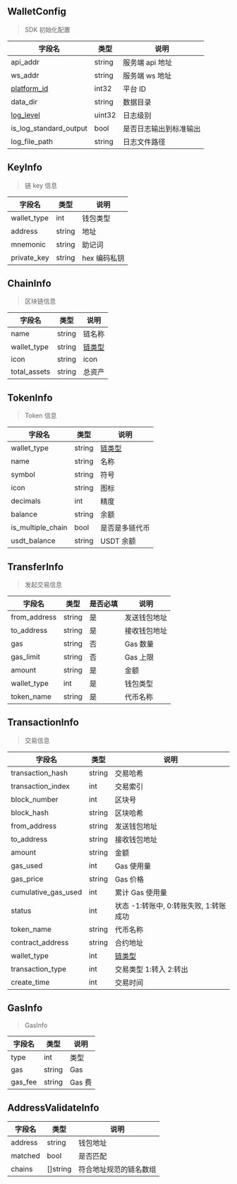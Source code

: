 ## WalletConfig

> SDK 初始化配置

| 字段名                                    | 类型   | 说明                   |
| ----------------------------------------- | ------ | ---------------------- |
| api_addr                                  | string | 服务端 api 地址        |
| ws_addr                                   | string | 服务端 ws 地址         |
| [platform_id](/common/enum.md#platformid) | int32  | 平台 ID                |
| data_dir                                  | string | 数据目录               |
| [log_level](/common/enum.md#loglevel)    | uint32 | 日志级别               |
| is_log_standard_output                    | bool   | 是否日志输出到标准输出 |
| log_file_path                             | string | 日志文件路径           |

## KeyInfo

> 链 key 信息

| 字段名      | 类型   | 说明         |
| ----------- | ------ | ------------ |
| wallet_type | int    | 钱包类型     |
| address     | string | 地址         |
| mnemonic    | string | 助记词       |
| private_key | string | hex 编码私钥 |

## ChainInfo

> 区块链信息

| 字段名       | 类型   | 说明                                |
| ------------ | ------ | ----------------------------------- |
| name         | string | 链名称                              |
| wallet_type  | string | [链类型](/common/enum.md#chaintype) |
| icon         | string | icon                                |
| total_assets | string | 总资产                              |

## TokenInfo

> Token 信息

| 字段名            | 类型   | 说明                                |
| ----------------- | ------ | ----------------------------------- |
| wallet_type       | string | [链类型](/common/enum.md#chaintype) |
| name              | string | 名称                                |
| symbol            | string | 符号                                |
| icon              | string | 图标                                |
| decimals          | int    | 精度                                |
| balance           | string | 余额                                |
| is_multiple_chain | bool   | 是否是多链代币                      |
| usdt_balance      | string | USDT 余额                           |

## TransferInfo

> 发起交易信息

| 字段名       | 类型   | 是否必填 | 说明         |
| ------------ | ------ | -------- | ------------ |
| from_address | string | 是       | 发送钱包地址 |
| to_address   | string | 是       | 接收钱包地址 |
| gas          | string | 否       | Gas 数量     |
| gas_limit    | string | 否       | Gas 上限     |
| amount       | string | 是       | 金额         |
| wallet_type  | int    | 是       | 钱包类型     |
| token_name   | string | 是       | 代币名称     |

## TransactionInfo

> 交易信息

| 字段名              | 类型   | 说明                                   |
| ------------------- | ------ | -------------------------------------- |
| transaction_hash    | string | 交易哈希                               |
| transaction_index   | int    | 交易索引                               |
| block_number        | int    | 区块号                                 |
| block_hash          | string | 区块哈希                               |
| from_address        | string | 发送钱包地址                           |
| to_address          | string | 接收钱包地址                           |
| amount              | string | 金额                                   |
| gas_used            | int    | Gas 使用量                             |
| gas_price           | string | Gas 价格                               |
| cumulative_gas_used | int    | 累计 Gas 使用量                        |
| status              | int    | 状态 -1:转账中, 0:转账失败, 1:转账成功 |
| token_name          | string | 代币名称                               |
| contract_address    | string | 合约地址                               |
| wallet_type         | int    | [链类型](/common/enum.md#chiantype)    |
| transaction_type    | int    | 交易类型 1:转入 2:转出                 |
| create_time         | int    | 交易时间                               |

## GasInfo

> GasInfo

| 字段名  | 类型   | 说明   |
| ------- | ------ | ------ |
| type    | int    | 类型   |
| gas     | string | Gas    |
| gas_fee | string | Gas 费 |

## AddressValidateInfo

| 字段名  | 类型     | 说明                   |
| ------- | -------- | ---------------------- |
| address | string   | 钱包地址               |
| matched | bool     | 是否匹配               |
| chains  | []string | 符合地址规范的链名数组 |
